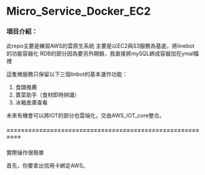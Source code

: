 # Micro_Service_Docker_EC2

### 項目介紹：

此repo主要是練習AWS的雲原生系統
主要是以EC2與S3服務為基底，將linebot的功能容器化
RDB的部分因為要另外開銷，我直接將mySQL綁成容器加在ymal檔裡

這隻微服務只保留以下三個linbot的基本運作功能：
1. 食譜推薦
2. 賣菜助手（食材即時辨識）
3. 冰箱倉庫查看

未來有機會可以將IOT的部分也雲端化，交由AWS_IOT_core整合。

##### =========================================================

實際操作很簡單

首先，你要拿出信用卡綁定AWS。
